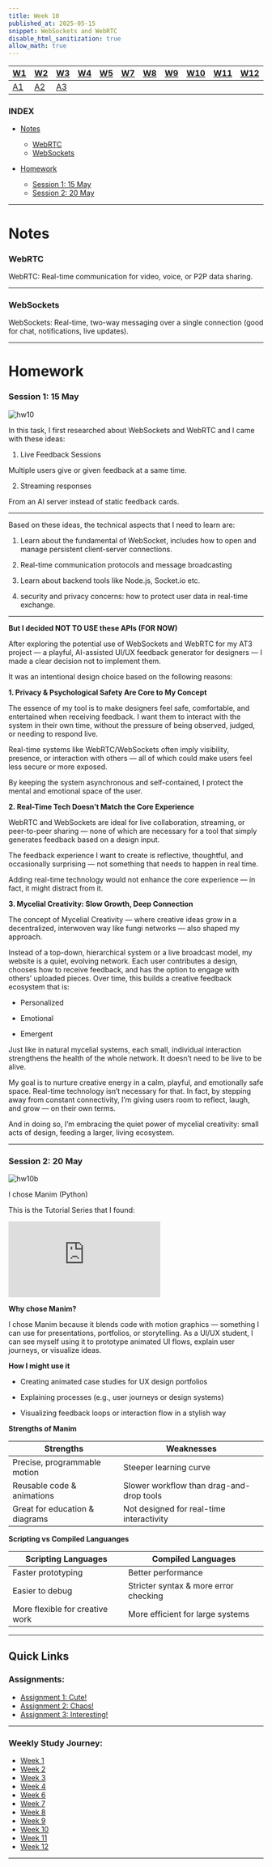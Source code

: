 ```yaml
---
title: Week 10
published_at: 2025-05-15
snippet: WebSockets and WebRTC
disable_html_sanitization: true
allow_math: true
---
```


| [W1](https://waikei1-creative-co-63.deno.dev/week1) | [W2](https://waikei1-creative-co-63.deno.dev/week2) | [W3](https://waikei1-creative-co-63.deno.dev/week3) | [W4](https://waikei1-creative-co-63.deno.dev/week4) | [W5](https://waikei1-creative-co-63.deno.dev/week5) | [W7](https://waikei1-creative-co-63.deno.dev/week7) | [W8](https://waikei1-creative-co-63.deno.dev/week8) | [W9](https://waikei1-creative-co-63.deno.dev/week9) | [W10](https://waikei1-creative-co-63.deno.dev/week10) | [W11](https://waikei1-creative-co-63.deno.dev/week11) | [W12](https://waikei1-creative-co-63.deno.dev/week12) |
| --------------------------------------------------- | --------------------------------------------------- | --------------------------------------------------- | --------------------------------------------------- | --------------------------------------------------- | --------------------------------------------------- | --------------------------------------------------- | --------------------------------------------------- | ----------------------------------------------------- | ----------------------------------------------------- | ----------------------------------------------------- |
| [A1](https://waikei1-creative-co-63.deno.dev/A1)    | [A2](https://waikei1-creative-co-63.deno.dev/A2)    | [A3](https://waikei1-creative-co-63.deno.dev/A3)    |

### INDEX

- [Notes](https://waikei1-creative-co-63.deno.dev/week10#notes)

  - [WebRTC](https://waikei1-creative-co-63.deno.dev/week10#webrtc)
  - [WebSockets](https://waikei1-creative-co-63.deno.dev/week10#websockets)

- [Homework](https://waikei1-creative-co-63.deno.dev/week10#homework)

  - [Session 1: 15 May](https://waikei1-creative-co-63.deno.dev/week10#session-1-15-may)
  - [Session 2: 20 May](https://waikei1-creative-co-63.deno.dev/week10#session-2-20-may)

---

# Notes

### WebRTC

WebRTC: Real-time communication for video, voice, or P2P data sharing.

---

### WebSockets

WebSockets: Real-time, two-way messaging over a single connection (good for chat, notifications, live updates).

---

# Homework

### Session 1: 15 May

![hw10](/w10s1/hw10a_1.png)

In this task, I first researched about WebSockets and WebRTC and I came with these ideas:

1. Live Feedback Sessions

Multiple users give or given feedback at a same time.

2. Streaming responses

From an AI server instead of static feedback cards.

---

Based on these ideas, the technical aspects that I need to learn are:

1. Learn about the fundamental of WebSocket, includes how to open and manage persistent client-server connections.

2. Real-time communication protocols and message broadcasting

3. Learn about backend tools like Node.js, Socket.io etc.

4. security and privacy concerns: how to protect user data in real-time exchange.

---

**But I decided NOT TO USE these APIs (FOR NOW)**

After exploring the potential use of WebSockets and WebRTC for my AT3 project — a playful, AI-assisted UI/UX feedback generator for designers — I made a clear decision not to implement them.

It was an intentional design choice based on the following reasons:

**1. Privacy & Psychological Safety Are Core to My Concept**

The essence of my tool is to make designers feel safe, comfortable, and entertained when receiving feedback. I want them to interact with the system in their own time, without the pressure of being observed, judged, or needing to respond live.

Real-time systems like WebRTC/WebSockets often imply visibility, presence, or interaction with others — all of which could make users feel less secure or more exposed.

By keeping the system asynchronous and self-contained, I protect the mental and emotional space of the user.

**2. Real-Time Tech Doesn’t Match the Core Experience**

WebRTC and WebSockets are ideal for live collaboration, streaming, or peer-to-peer sharing — none of which are necessary for a tool that simply generates feedback based on a design input.

The feedback experience I want to create is reflective, thoughtful, and occasionally surprising — not something that needs to happen in real time.

Adding real-time technology would not enhance the core experience — in fact, it might distract from it.

**3. Mycelial Creativity: Slow Growth, Deep Connection**

The concept of Mycelial Creativity — where creative ideas grow in a decentralized, interwoven way like fungi networks — also shaped my approach.

Instead of a top-down, hierarchical system or a live broadcast model, my website is a quiet, evolving network. Each user contributes a design, chooses how to receive feedback, and has the option to engage with others’ uploaded pieces. Over time, this builds a creative feedback ecosystem that is:

- Personalized

- Emotional

- Emergent

Just like in natural mycelial systems, each small, individual interaction strengthens the health of the whole network. It doesn’t need to be live to be alive.

My goal is to nurture creative energy in a calm, playful, and emotionally safe space. Real-time technology isn’t necessary for that. In fact, by stepping away from constant connectivity, I’m giving users room to reflect, laugh, and grow — on their own terms.

And in doing so, I’m embracing the quiet power of mycelial creativity: small acts of design, feeding a larger, living ecosystem.

---

### Session 2: 20 May

![hw10b](/w10s2/hw10b.png)

I chose Manim (Python)

This is the Tutorial Series that I found:

<iframe id="Tutorial" src="https://www.youtube.com/embed/FlFEpb5GlZk?si=F8Z_WIWeJhBC6h1A" title="YouTube video player" frameborder="0" allow="accelerometer; autoplay; clipboard-write; encrypted-media; gyroscope; picture-in-picture; web-share" referrerpolicy="strict-origin-when-cross-origin" allowfullscreen></iframe>

<script type="module">

    console.log (`hello world! 🚀`)

    const iframe  = document.getElementById (`Tutorial`)
    iframe.width  = iframe.parentNode.scrollWidth
    iframe.height = iframe.width * 9 / 16

</script>

**Why chose Manim?**

I chose Manim because it blends code with motion graphics — something I can use for presentations, portfolios, or storytelling. As a UI/UX student, I can see myself using it to prototype animated UI flows, explain user journeys, or visualize ideas.

**How I might use it**

- Creating animated case studies for UX design portfolios

- Explaining processes (e.g., user journeys or design systems)

- Visualizing feedback loops or interaction flow in a stylish way

**Strengths of Manim**

| Strengths                      | Weaknesses                               |
| ------------------------------ | ---------------------------------------- |
| Precise, programmable motion   | Steeper learning curve                   |
| Reusable code & animations     | Slower workflow than drag-and-drop tools |
| Great for education & diagrams | Not designed for real-time interactivity |

**Scripting vs Compiled Languanges**

| Scripting Languages             | Compiled Languages                    |
| ------------------------------- | ------------------------------------- |
| Faster prototyping              | Better performance                    |
| Easier to debug                 | Stricter syntax & more error checking |
| More flexible for creative work | More efficient for large systems      |

---

## Quick Links

### Assignments:

- [Assignment 1: Cute!](https://waikei1-creative-co-63.deno.dev/A1)
- [Assignment 2: Chaos!](https://waikei1-creative-co-63.deno.dev/A2)
- [Assignment 3: Interesting!](https://waikei1-creative-co-63.deno.dev/A3)

---

### Weekly Study Journey:

- [Week 1](https://waikei1-creative-co-63.deno.dev/week1)
- [Week 2](https://waikei1-creative-co-63.deno.dev/week2)
- [Week 3](https://waikei1-creative-co-63.deno.dev/week3)
- [Week 4](https://waikei1-creative-co-63.deno.dev/week4)
- [Week 6](https://waikei1-creative-co-63.deno.dev/week6)
- [Week 7](https://waikei1-creative-co-63.deno.dev/week7)
- [Week 8](https://waikei1-creative-co-63.deno.dev/week8)
- [Week 9](https://waikei1-creative-co-63.deno.dev/week9)
- [Week 10](https://waikei1-creative-co-63.deno.dev/week10)
- [Week 11](https://waikei1-creative-co-63.deno.dev/week11)
- [Week 12](https://waikei1-creative-co-63.deno.dev/week12)

---
